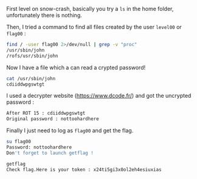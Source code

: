 First level on snow-crash, basically you try a ``ls`` in the home folder, unfortunately there is nothing.

Then, I tried a command to find all files created by the user ``level00`` or ``flag00`` :
```bash
find / -user flag00 2>/dev/null | grep -v "proc"
/usr/sbin/john
/rofs/usr/sbin/john
```

Now I have a file which a can read a crypted password!
```bash
cat /usr/sbin/john
cdiiddwpgswtgt
```

I used a decrypter website (https://www.dcode.fr/) and got the uncrypted password :
```bash
After ROT 15 : cdiiddwpgswtgt
Original password : nottoohardhere
```

Finally I just need to log as ``flag00`` and get the flag.
```bash
su flag00
Password: nottoohardhere
Don't forget to launch getflag !
```

```bash
getflag
Check flag.Here is your token : x24ti5gi3x0ol2eh4esiuxias
```
